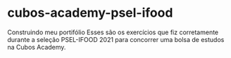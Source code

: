 # cubos-academy-psel-ifood
Construindo meu portifólio
Esses são os exercícios que fiz corretamente durante a seleção PSEL-IFOOD 2021 para concorrer uma bolsa de estudos na Cubos Academy.